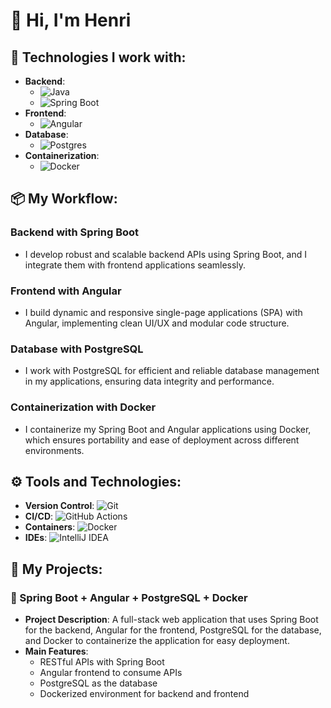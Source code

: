 # 👋 Hi, I'm Henri

## 🌟 Technologies I work with:
- **Backend**: 
  - ![Java](https://img.shields.io/badge/Java-%23ED8B00.svg?style=for-the-badge&logo=java&logoColor=white)
  - ![Spring Boot](https://img.shields.io/badge/Spring_Boot-%236DB33F.svg?style=for-the-badge&logo=spring-boot&logoColor=white)
- **Frontend**: 
  - ![Angular](https://img.shields.io/badge/Angular-DD0031?style=for-the-badge&logo=angular&logoColor=white)
- **Database**: 
  - ![Postgres](https://img.shields.io/badge/Postgres-%23316192.svg?style=for-the-badge&logo=postgresql&logoColor=white)
- **Containerization**: 
  - ![Docker](https://img.shields.io/badge/Docker-%230db7ed.svg?style=for-the-badge&logo=docker&logoColor=white)

## 📦 My Workflow:

### Backend with Spring Boot
- I develop robust and scalable backend APIs using Spring Boot, and I integrate them with frontend applications seamlessly.

### Frontend with Angular
- I build dynamic and responsive single-page applications (SPA) with Angular, implementing clean UI/UX and modular code structure.

### Database with PostgreSQL
- I work with PostgreSQL for efficient and reliable database management in my applications, ensuring data integrity and performance.

### Containerization with Docker
- I containerize my Spring Boot and Angular applications using Docker, which ensures portability and ease of deployment across different environments.

## ⚙️ Tools and Technologies:

- **Version Control**: ![Git](https://img.shields.io/badge/git-%23F05033.svg?style=for-the-badge&logo=git&logoColor=white)
- **CI/CD**: ![GitHub Actions](https://img.shields.io/badge/GitHub_Actions-%232671E5.svg?style=for-the-badge&logo=github-actions&logoColor=white)
- **Containers**: ![Docker](https://img.shields.io/badge/Docker-%230db7ed.svg?style=for-the-badge&logo=docker&logoColor=white)
- **IDEs**: ![IntelliJ IDEA](https://img.shields.io/badge/IntelliJ-000000.svg?style=for-the-badge&logo=intellij-idea&logoColor=white)

## 📂 My Projects:

### 🐳 Spring Boot + Angular + PostgreSQL + Docker
- **Project Description**: A full-stack web application that uses Spring Boot for the backend, Angular for the frontend, PostgreSQL for the database, and Docker to containerize the application for easy deployment.
- **Main Features**:
  - RESTful APIs with Spring Boot
  - Angular frontend to consume APIs
  - PostgreSQL as the database
  - Dockerized environment for backend and frontend

